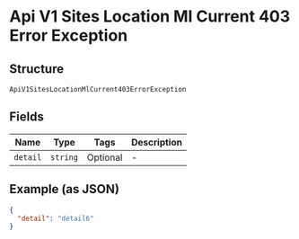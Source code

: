 
# Api V1 Sites Location Ml Current 403 Error Exception

## Structure

`ApiV1SitesLocationMlCurrent403ErrorException`

## Fields

| Name | Type | Tags | Description |
|  --- | --- | --- | --- |
| `detail` | `string` | Optional | - |

## Example (as JSON)

```json
{
  "detail": "detail6"
}
```

